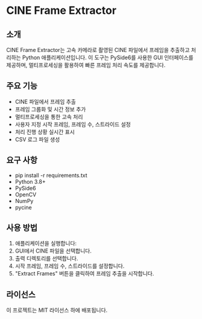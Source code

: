 # CINE Frame Extractor

## 소개
CINE Frame Extractor는 고속 카메라로 촬영된 CINE 파일에서 프레임을 추출하고 처리하는 Python 애플리케이션입니다. 이 도구는 PySide6를 사용한 GUI 인터페이스를 제공하며, 멀티프로세싱을 활용하여 빠른 프레임 처리 속도를 제공합니다.

## 주요 기능
- CINE 파일에서 프레임 추출
- 프레임 그룹화 및 시간 정보 추가
- 멀티프로세싱을 통한 고속 처리
- 사용자 지정 시작 프레임, 프레임 수, 스트라이드 설정
- 처리 진행 상황 실시간 표시
- CSV 로그 파일 생성

## 요구 사항
- pip install -r requirements.txt
- Python 3.8+
- PySide6
- OpenCV
- NumPy
- pycine

## 사용 방법
1. 애플리케이션을 실행합니다:
2. GUI에서 CINE 파일을 선택합니다.
3. 출력 디렉토리를 선택합니다.
4. 시작 프레임, 프레임 수, 스트라이드를 설정합니다.
5. "Extract Frames" 버튼을 클릭하여 프레임 추출을 시작합니다.

## 라이선스
이 프로젝트는 MIT 라이선스 하에 배포됩니다.

